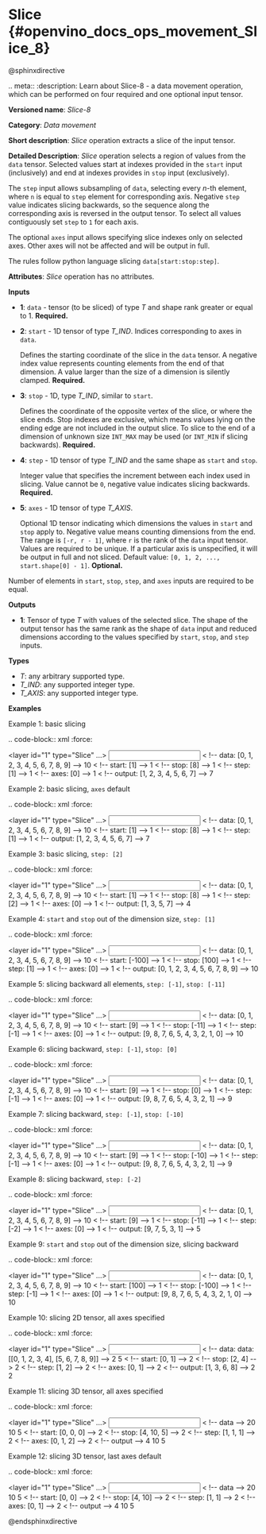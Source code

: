 # Slice {#openvino_docs_ops_movement_Slice_8}

@sphinxdirective

.. meta::
  :description: Learn about Slice-8 - a data movement operation, 
                which can be performed on four required and one optional input tensor.

**Versioned name**: *Slice-8*

**Category**: *Data movement*

**Short description**: *Slice* operation extracts a slice of the input tensor.

**Detailed Description**: *Slice* operation selects a region of values from the ``data`` tensor.
Selected values start at indexes provided in the ``start`` input (inclusively) and end
at indexes provides in ``stop`` input (exclusively).

The ``step`` input allows subsampling of ``data``, selecting every *n*-th element,
where ``n`` is equal to ``step`` element for corresponding axis.
Negative ``step`` value indicates slicing backwards, so the sequence along the corresponding axis is reversed in the output tensor.
To select all values contiguously set ``step`` to ``1`` for each axis.

The optional ``axes`` input allows specifying slice indexes only on selected axes.
Other axes will not be affected and will be output in full.

The rules follow python language slicing ``data[start:stop:step]``.

**Attributes**: *Slice* operation has no attributes.

**Inputs**

* **1**: ``data`` - tensor (to be sliced) of type *T* and shape rank greater or equal to 1. **Required.**

* **2**: ``start`` - 1D tensor of type *T_IND*. Indices corresponding to axes in ``data``.

  Defines the starting coordinate of the slice in the ``data`` tensor.
  A negative index value represents counting elements from the end of that dimension.
  A value larger than the size of a dimension is silently clamped. **Required.**

* **3**: ``stop`` - 1D, type *T_IND*, similar to ``start``.

  Defines the coordinate of the opposite vertex of the slice, or where the slice ends.
  Stop indexes are exclusive, which means values lying on the ending edge are
  not included in the output slice.
  To slice to the end of a dimension of unknown size ``INT_MAX``
  may be used (or ``INT_MIN`` if slicing backwards). **Required.**

* **4**: ``step`` - 1D tensor of type *T_IND* and the same shape as ``start`` and ``stop``.

  Integer value that specifies the increment between each index used in slicing.
  Value cannot be ``0``, negative value indicates slicing backwards. **Required.**

* **5**: ``axes`` - 1D tensor of type *T_AXIS*.

  Optional 1D tensor indicating which dimensions the values in ``start`` and ``stop`` apply to.
  Negative value means counting dimensions from the end. The range is ``[-r, r - 1]``, where ``r`` is the rank of the ``data`` input tensor.
  Values are required to be unique. If a particular axis is unspecified, it will be output in full and not sliced.
  Default value: ``[0, 1, 2, ..., start.shape[0] - 1]``. **Optional.**

Number of elements in ``start``, ``stop``, ``step``, and ``axes`` inputs are required to be equal.

**Outputs**

* **1**: Tensor of type *T* with values of the selected slice. The shape of the output tensor has the same rank as the shape of ``data`` input and reduced dimensions according to the values specified by ``start``, ``stop``, and ``step`` inputs.

**Types**

* *T*: any arbitrary supported type.
* *T_IND*: any supported integer type.
* *T_AXIS*: any supported integer type.


**Examples**

Example 1: basic slicing

.. code-block:: xml
   :force:

   <layer id="1" type="Slice" ...>
       <input>
           <port id="0">       < !-- data: [0, 1, 2, 3, 4, 5, 6, 7, 8, 9] -->
             <dim>10</dim>
           </port>
           <port id="1">       < !-- start: [1] -->
             <dim>1</dim>
           </port>
           <port id="2">       < !-- stop: [8] -->
             <dim>1</dim>
           </port>
           <port id="3">       < !-- step: [1] -->
             <dim>1</dim>
           </port>
           <port id="4">       < !-- axes: [0] -->
             <dim>1</dim>
           </port>
       </input>
       <output>
           <port id="5">       < !-- output: [1, 2, 3, 4, 5, 6, 7] -->
               <dim>7</dim>
           </port>
       </output>
   </layer>


Example 2: basic slicing, ``axes`` default

.. code-block:: xml
   :force:

   <layer id="1" type="Slice" ...>
       <input>
           <port id="0">       < !-- data: [0, 1, 2, 3, 4, 5, 6, 7, 8, 9] -->
             <dim>10</dim>
           </port>
           <port id="1">       < !-- start: [1] -->
             <dim>1</dim>
           </port>
           <port id="2">       < !-- stop: [8] -->
             <dim>1</dim>
           </port>
           <port id="3">       < !-- step: [1] -->
             <dim>1</dim>
           </port>
       </input>
       <output>
           <port id="4">       < !-- output: [1, 2, 3, 4, 5, 6, 7] -->
               <dim>7</dim>
           </port>
       </output>
   </layer>


Example 3: basic slicing, ``step: [2]``

.. code-block:: xml
   :force:

   <layer id="1" type="Slice" ...>
       <input>
           <port id="0">       < !-- data: [0, 1, 2, 3, 4, 5, 6, 7, 8, 9] -->
             <dim>10</dim>
           </port>
           <port id="1">       < !-- start: [1] -->
             <dim>1</dim>
           </port>
           <port id="2">       < !-- stop: [8] -->
             <dim>1</dim>
           </port>
           <port id="3">       < !-- step: [2] -->
             <dim>1</dim>
           </port>
           <port id="4">       < !-- axes: [0] -->
             <dim>1</dim>
           </port>
       </input>
       <output>
           <port id="5">       < !-- output: [1, 3, 5, 7] -->
               <dim>4</dim>
           </port>
       </output>
   </layer>

Example 4: ``start`` and ``stop`` out of the dimension size, ``step: [1]``

.. code-block:: xml
   :force:

   <layer id="1" type="Slice" ...>
       <input>
           <port id="0">       < !-- data: [0, 1, 2, 3, 4, 5, 6, 7, 8, 9] -->
             <dim>10</dim>
           </port>
           <port id="1">       < !-- start: [-100] -->
             <dim>1</dim>
           </port>
           <port id="2">       < !-- stop: [100] -->
             <dim>1</dim>
           </port>
           <port id="3">       < !-- step: [1] -->
             <dim>1</dim>
           </port>
           <port id="4">       < !-- axes: [0] -->
             <dim>1</dim>
           </port>
       </input>
       <output>
           <port id="5">       < !-- output: [0, 1, 2, 3, 4, 5, 6, 7, 8, 9] -->
               <dim>10</dim>
           </port>
       </output>
   </layer>


Example 5: slicing backward all elements, ``step: [-1]``, ``stop: [-11]``

.. code-block:: xml
   :force:

   <layer id="1" type="Slice" ...>
       <input>
           <port id="0">       < !-- data: [0, 1, 2, 3, 4, 5, 6, 7, 8, 9] -->
             <dim>10</dim>
           </port>
           <port id="1">       < !-- start: [9] -->
             <dim>1</dim>
           </port>
           <port id="2">       < !-- stop: [-11] -->
             <dim>1</dim>
           </port>
           <port id="3">       < !-- step: [-1] -->
             <dim>1</dim>
           </port>
           <port id="4">       < !-- axes: [0] -->
             <dim>1</dim>
           </port>
       </input>
       <output>
           <port id="5">       < !-- output: [9, 8, 7, 6, 5, 4, 3, 2, 1, 0] -->
               <dim>10</dim>
           </port>
       </output>
   </layer>


Example 6: slicing backward, ``step: [-1]``, ``stop: [0]``

.. code-block:: xml
   :force:

   <layer id="1" type="Slice" ...>
       <input>
           <port id="0">       < !-- data: [0, 1, 2, 3, 4, 5, 6, 7, 8, 9] -->
             <dim>10</dim>
           </port>
           <port id="1">       < !-- start: [9] -->
             <dim>1</dim>
           </port>
           <port id="2">       < !-- stop: [0] -->
             <dim>1</dim>
           </port>
           <port id="3">       < !-- step: [-1] -->
             <dim>1</dim>
           </port>
           <port id="4">       < !-- axes: [0] -->
             <dim>1</dim>
           </port>
       </input>
       <output>
           <port id="5">       < !-- output: [9, 8, 7, 6, 5, 4, 3, 2, 1] -->
               <dim>9</dim>
           </port>
       </output>
   </layer>
 

Example 7: slicing backward, ``step: [-1]``, ``stop: [-10]``

.. code-block:: xml
   :force:

   <layer id="1" type="Slice" ...>
       <input>
           <port id="0">       < !-- data: [0, 1, 2, 3, 4, 5, 6, 7, 8, 9] -->
             <dim>10</dim>
           </port>
           <port id="1">       < !-- start: [9] -->
             <dim>1</dim>
           </port>
           <port id="2">       < !-- stop: [-10] -->
             <dim>1</dim>
           </port>
           <port id="3">       < !-- step: [-1] -->
             <dim>1</dim>
           </port>
           <port id="4">       < !-- axes: [0] -->
             <dim>1</dim>
           </port>
       </input>
       <output>
           <port id="5">       < !-- output: [9, 8, 7, 6, 5, 4, 3, 2, 1] -->
               <dim>9</dim>
           </port>
       </output>
   </layer>


Example 8: slicing backward, ``step: [-2]``

.. code-block:: xml
   :force:

   <layer id="1" type="Slice" ...>
       <input>
           <port id="0">       < !-- data: [0, 1, 2, 3, 4, 5, 6, 7, 8, 9] -->
             <dim>10</dim>
           </port>
           <port id="1">       < !-- start: [9] -->
             <dim>1</dim>
           </port>
           <port id="2">       < !-- stop: [-11] -->
             <dim>1</dim>
           </port>
           <port id="3">       < !-- step: [-2] -->
             <dim>1</dim>
           </port>
           <port id="4">       < !-- axes: [0] -->
             <dim>1</dim>
           </port>
       </input>
       <output>
           <port id="5">       < !-- output: [9, 7, 5, 3, 1] -->
               <dim>5</dim>
           </port>
       </output>
   </layer>


Example 9: ``start`` and ``stop`` out of the dimension size, slicing backward

.. code-block:: xml
   :force:

   <layer id="1" type="Slice" ...>
       <input>
           <port id="0">       < !-- data: [0, 1, 2, 3, 4, 5, 6, 7, 8, 9] -->
             <dim>10</dim>
           </port>
           <port id="1">       < !-- start: [100] -->
             <dim>1</dim>
           </port>
           <port id="2">       < !-- stop: [-100] -->
             <dim>1</dim>
           </port>
           <port id="3">       < !-- step: [-1] -->
             <dim>1</dim>
           </port>
           <port id="4">       < !-- axes: [0] -->
             <dim>1</dim>
           </port>
       </input>
       <output>
           <port id="5">       < !-- output: [9, 8, 7, 6, 5, 4, 3, 2, 1, 0] -->
               <dim>10</dim>
           </port>
       </output>
   </layer>


Example 10: slicing 2D tensor, all axes specified

.. code-block:: xml
   :force:

   <layer id="1" type="Slice" ...>
       <input>
           <port id="0">       < !-- data: data: [[0, 1, 2, 3, 4], [5, 6, 7, 8, 9]] -->
             <dim>2</dim>
             <dim>5</dim>
           </port>
           <port id="1">       < !-- start: [0, 1] -->
             <dim>2</dim>
           </port>
           <port id="2">       < !-- stop: [2, 4] -->
             <dim>2</dim>
           </port>
           <port id="3">       < !-- step: [1, 2] -->
             <dim>2</dim>
           </port>
           <port id="4">       < !-- axes: [0, 1] -->
             <dim>2</dim>
           </port>
       </input>
       <output>
           <port id="5">      < !-- output: [1, 3, 6, 8] -->
               <dim>2</dim>
               <dim>2</dim>
           </port>
       </output>
   </layer>
 

Example 11: slicing 3D tensor, all axes specified

.. code-block:: xml
   :force:

   <layer id="1" type="Slice" ...>
       <input>
           <port id="0">       < !-- data -->
             <dim>20</dim>
             <dim>10</dim>
             <dim>5</dim>
           </port>
           <port id="1">       < !-- start: [0, 0, 0] -->
             <dim>2</dim>
           </port>
           <port id="2">       < !-- stop: [4, 10, 5] -->
             <dim>2</dim>
           </port>
           <port id="3">       < !-- step: [1, 1, 1] -->
             <dim>2</dim>
           </port>
           <port id="4">       < !-- axes: [0, 1, 2] -->
             <dim>2</dim>
           </port>
       </input>
       <output>
           <port id="5">       < !-- output -->
               <dim>4</dim>
               <dim>10</dim>
               <dim>5</dim>
           </port>
       </output>
   </layer>

Example 12: slicing 3D tensor, last axes default

.. code-block:: xml
   :force:

   <layer id="1" type="Slice" ...>
       <input>
           <port id="0">       < !-- data -->
             <dim>20</dim>
             <dim>10</dim>
             <dim>5</dim>
           </port>
           <port id="1">       < !-- start: [0, 0] -->
             <dim>2</dim>
           </port>
           <port id="2">       < !-- stop: [4, 10] -->
             <dim>2</dim>
           </port>
           <port id="3">       < !-- step: [1, 1] -->
             <dim>2</dim>
           </port>
           <port id="4">       < !-- axes: [0, 1] -->
             <dim>2</dim>
           </port>
       </input>
       <output>
           <port id="5">       < !-- output -->
               <dim>4</dim>
               <dim>10</dim>
               <dim>5</dim>
           </port>
       </output>
   </layer>

@endsphinxdirective
